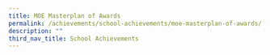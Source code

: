 ```yaml
---
title: MOE Masterplan of Awards
permalink: /achievements/school-achievements/moe-masterplan-of-awards/
description: ""
third_nav_title: School Achievements
---
```

